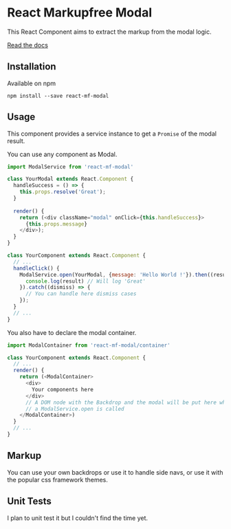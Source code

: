 # React Markupfree Modal

This React Component aims to extract the markup from the modal logic.

[Read the docs](http://sandreu.github.io/react-mf-modal/)


## Installation

Available on npm

```
npm install --save react-mf-modal
```


## Usage

This component provides a service instance to get a `Promise` of the modal result.

You can use any component as Modal.

```javascript
import ModalService from 'react-mf-modal'

class YourModal extends React.Component {
  handleSuccess = () => {
    this.props.resolve('Great');
  }
  
  render() {
    return (<div className="modal" onClick={this.handleSuccess}>
      {this.props.message}
    </div>);
  }
}

class YourComponent extends React.Component {
  // ...
  handleClick() {
    ModalService.open(YourModal, {message: 'Hello World !'}).then((result) => {
      console.log(result) // Will log 'Great'
    }).catch((dismiss) => {
      // You can handle here dismiss cases
    });
  }
  // ...
}
```

You also have to declare the modal container.


```javascript
import ModalContainer from 'react-mf-modal/container'

class YourComponent extends React.Component {
  // ...
  render() {
    return (<ModalContainer>
      <div>
        Your components here
      </div>
      // A DOM node with the Backdrop and the modal will be put here when
      // a ModalService.open is called
    </ModalContainer>)
  }
  // ...
}
```

## Markup

You can use your own backdrops or use it to handle side navs, or use it with the popular css framework themes.

## Unit Tests

I plan to unit test it but I couldn't find the time yet.
